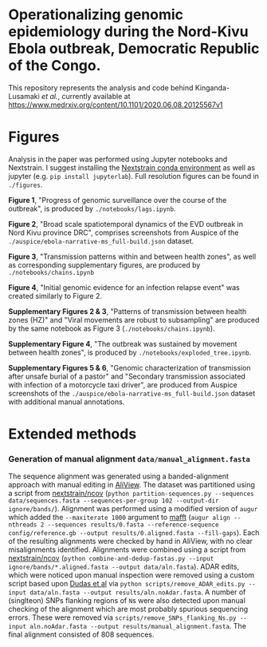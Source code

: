 # Operationalizing genomic epidemiology during the Nord-Kivu Ebola outbreak, Democratic Republic of the Congo.

This repository represents the analysis and code behind Kinganda-Lusamaki _et al._, currently available at https://www.medrxiv.org/content/10.1101/2020.06.08.20125567v1


# Figures

Analysis in the paper was performed using Jupyter notebooks and Nextstrain.
I suggest installing the [Nextstrain conda environment](https://nextstrain.org/docs/getting-started/local-installation#install-augur--auspice-with-conda-recommended) as well as jupyter (e.g. `pip install jupyterlab`).
Full resolution figures can be found in `./figures`.

**Figure 1**, "Progress of genomic surveillance over the course of the outbreak", is produced by `./notebooks/lags.ipynb`.

**Figure 2**, "Broad scale spatiotemporal dynamics of the EVD outbreak in Nord Kivu province DRC", comprises screenshots from Auspice of the `./auspice/ebola-narrative-ms_full-build.json` dataset.

**Figure 3**, "Transmission patterns within and between health zones", as well as corresponding supplementary figures, are produced by `./notebooks/chains.ipynb`

**Figure 4**, "Initial genomic evidence for an infection relapse event" was created similarly to Figure 2. 

**Supplementary Figures 2 & 3**, "Patterns of transmission between health zones (HZ)" and "Viral movements are robust to subsampling" are produced by the same notebook as Figure 3 (`./notebooks/chains.ipynb`).

**Supplementary Figure 4**, "The outbreak was sustained by movement between health zones", is produced by `./notebooks/exploded_tree.ipynb`.

**Supplementary Figures 5 & 6**, "Genomic characterization of transmission after unsafe burial of a pastor" and "Secondary transmission associated with infection of a motorcycle taxi driver", are produced from Auspice screenshots of the `./auspice/ebola-narrative-ms_full-build.json` dataset with additional manual annotations.

# Extended methods

### Generation of manual alignment `data/manual_alignment.fasta`

The sequence alignment was generated using a banded-alignment approach with manual editing in [AliView](http://ormbunkar.se/aliview/). The dataset was partitioned using a script from [nextstrain/ncov](https://github.com/nextstrain/ncov/blob/master/scripts/partition-sequences.py) (`python partition-sequences.py --sequences data/sequences.fasta --sequences-per-group 102 --output-dir ignore/bands/`). Alignment was performed using a modified version of `augur` which added the `--maxiterate 1000` argument to [mafft](https://mafft.cbrc.jp/alignment/software/) (`augur align --nthreads 2 --sequences results/0.fasta --reference-sequence config/reference.gb --output results/0.aligned.fasta --fill-gaps`).
Each of the resulting alignments were checked by hand in AliView, with no clear misalignments identified.
Alignments were combined using a script from [nextstrain/ncov](https://github.com/nextstrain/ncov/blob/master/scripts/partition-sequences.py) (`python combine-and-dedup-fastas.py --input ignore/bands/*.aligned.fasta --output data/aln.fasta`).
ADAR edits, which were noticed upon manual inspection were removed using a custom script based upon [Dudas et al](https://www.nature.com/articles/nature22040) via `python scripts/remove_ADAR_edits.py --input data/aln.fasta --output results/aln.noAdar.fasta`.
A number of (singlteon) SNPs flanking regions of `N`s were also detected upon manual checking of the alignment which are most probably spurious sequencing errors.
These were removed via `scripts/remove_SNPs_flanking_Ns.py --input aln.noAdar.fasta --output results/manual_alignment.fasta`.
The final alignment consisted of 808 sequences.

